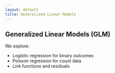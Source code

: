```yaml
---
layout: default
title: Generalized Linear Models
---
```


## Generalized Linear Models (GLM)

We explore:
- Logistic regression for binary outcomes
- Poisson regression for count data
- Link functions and residuals
